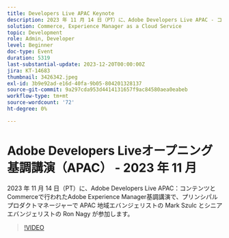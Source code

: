 ```yaml
---
title: Developers Live APAC Keynote
description: 2023 年 11 月 14 日（PT）に、Adobe Developers Live APAC - コンテンツおよびCommerceで行われたAdobe Experience Manager基調講演で、プリンシパルプロダクトマネージャーで APAC 地域エバンジェリストの Mark Szulc とシニアエバンジェリストの Ron Nagy が参加します。
solution: Commerce, Experience Manager as a Cloud Service
topic: Development
role: Admin, Developer
level: Beginner
doc-type: Event
duration: 5319
last-substantial-update: 2023-12-20T00:00:00Z
jira: KT-14683
thumbnail: 3426342.jpeg
exl-id: 3b9e92ad-e16d-40fa-9b05-804201328137
source-git-commit: 9a297cda953d4414131657f9ac84580aea0eabeb
workflow-type: tm+mt
source-wordcount: '72'
ht-degree: 0%

---
```


# Adobe Developers Liveオープニング基調講演（APAC） - 2023 年 11 月

2023 年 11 月 14 日（PT）に、Adobe Developers Live APAC：コンテンツとCommerceで行われたAdobe Experience Manager基調講演で、プリンシパルプロダクトマネージャーで APAC 地域エバンジェリストの Mark Szulc とシニアエバンジェリストの Ron Nagy が参加します。

>[!VIDEO](https://video.tv.adobe.com/v/3426342/?learn=on)

